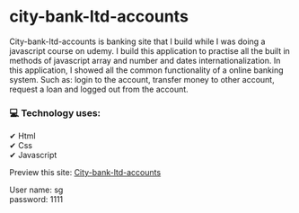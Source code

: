 # city-bank-ltd-accounts

<p>City-bank-ltd-accounts is banking site that I build while I was doing a javascript course on udemy. I build this application to practise all the built in  methods of javascript array and number and dates internationalization. In this application, I showed all the common functionality of a online banking system. Such as: login to the account, transfer money to other account, request a loan and logged out from the account.</p>

<h3>💻 Technology uses:</h3>

✔ Html <br />
✔ Css <br />
✔ Javascript

Preview this site: <a href="https://shetusaurav.github.io/city-bank-ltd-accounts/">City-bank-ltd-accounts</a>

User name: sg <br />
password: 1111
